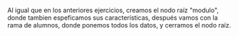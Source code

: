Al igual que en los anteriores ejercicios, creamos el nodo raíz "modulo", donde tambien espeficamos sus características, después vamos con la rama de alumnos, donde ponemos todos los datos, y cerramos el nodo raíz.